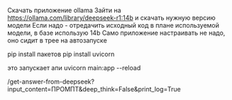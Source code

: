 Скачать приложение ollama
Зайти на https://ollama.com/library/deepseek-r1:14b и скачать нужную версию модели
	Если надо - отредачить исходный код в плане используемой модели, в базе использую 14b
Само приложение настраивать не надо, оно сидит в трее на автозапуске

pip install пакетов
pip install uvicorn

это запускает апи
uvicorn main:app --reload

/get-answer-from-deepseek?input_content=ПРОМПТ&deep_think=False&print_log=True